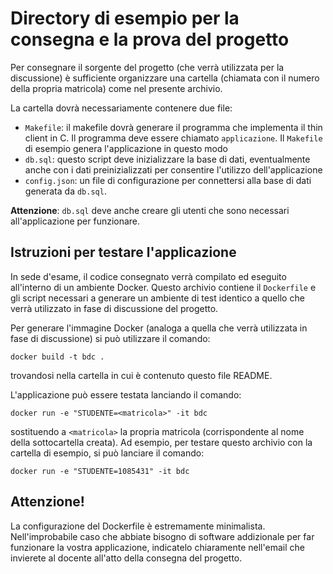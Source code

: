 # Directory di esempio per la consegna e la prova del progetto

Per consegnare il sorgente del progetto (che verrà utilizzata per la discussione) è sufficiente organizzare una cartella (chiamata con il numero della propria matricola) come nel presente archivio.

La cartella dovrà necessariamente contenere due file:

- `Makefile`: il makefile dovrà generare il programma che implementa il thin client in C. Il programma deve essere chiamato `applicazione`. Il `Makefile` di esempio genera l'applicazione in questo modo
- `db.sql`: questo script deve inizializzare la base di dati, eventualmente anche con i dati preinizializzati per consentire l'utilizzo dell'applicazione
- `config.json`: un file di configurazione per connettersi alla base di dati generata da `db.sql`.

**Attenzione**: `db.sql` deve anche creare gli utenti che sono necessari all'applicazione per funzionare.


## Istruzioni per testare l'applicazione

In sede d'esame, il codice consegnato verrà compilato ed eseguito all'interno di un ambiente Docker. Questo archivio contiene il `Dockerfile` e gli script necessari a generare un ambiente di test identico a quello che verrà utilizzato in fase di discussione del progetto.

Per generare l'immagine Docker (analoga a quella che verrà utilizzata in fase di discussione) si può utilizzare il comando:

    docker build -t bdc .

trovandosi nella cartella in cui è contenuto questo file README.

L'applicazione può essere testata lanciando il comando:

    docker run -e "STUDENTE=<matricola>" -it bdc

sostituendo a `<matricola>` la propria matricola (corrispondente al nome della sottocartella creata). Ad esempio, per testare questo archivio con la cartella di esempio, si può lanciare il comando:

    docker run -e "STUDENTE=1085431" -it bdc


## Attenzione!

La configurazione del Dockerfile è estremamente minimalista. Nell'improbabile caso che abbiate bisogno di software addizionale per far funzionare la vostra applicazione, indicatelo chiaramente nell'email che invierete al docente all'atto della consegna del progetto.
